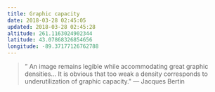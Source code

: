 ```yaml
---
title: Graphic capacity
date: 2018-03-28 02:45:05
updated: 2018-03-28 02:45:28
altitude: 261.1163024902344
latitude: 43.07868326854656
longitude: -89.37177126762788
---
```

> ” An image remains legible while accommodating great graphic densities... It is obvious that too weak a density corresponds to underutilization of graphic capacity."
> — Jacques Bertin